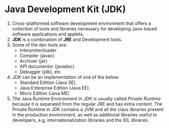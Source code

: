 # Java Development Kit (JDK)

1. Cross-platformed software development environment that offers a collection of tools and libraries necessary for developing Java-based software applications and applets.
2. **JDK** is a combination of **JRE** and Development tools.
3. Some of the dev tools are:
    - Interpreter/loader
    - Compiler (javac)
    - Archiver (jar)
    - API documentor (javadoc)
    - Debugger (jdb), etc
4. JDK can be an implementation of one of the below:
    - Standard Edition (Java SE),
    - Java Enterprise Edition (Java EE),
    - Micro Edition (Java ME)
5. The  Java Runtime Environment in JDK is usually called *Private Runtime* because it is separated from the regular JRE and has extra content. The Private Runtime in JDK contains a JVM and all the class libraries present in the production environment, as well as additional libraries useful to developers, e.g, internationalization libraries and the IDL libraries.